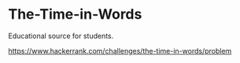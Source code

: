 # The-Time-in-Words
Educational source for students.

https://www.hackerrank.com/challenges/the-time-in-words/problem
